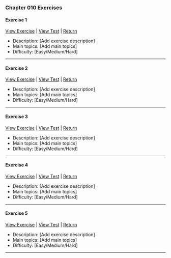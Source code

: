 ﻿### Chapter 010 Exercises

#### Exercise 1

[View Exercise](Chapter010Exercise1.java) | [View Test](../../../test/java/Chapter010/Chapter010Exercise1Test.java) | [Return](../../../../README.md)

- Description: [Add exercise description]
- Main topics: [Add main topics]
- Difficulty: [Easy/Medium/Hard]

---
#### Exercise 2

[View Exercise](Chapter010Exercise2.java) | [View Test](../../../test/java/Chapter010/Chapter010Exercise2Test.java) | [Return](../../../../README.md)

- Description: [Add exercise description]
- Main topics: [Add main topics]
- Difficulty: [Easy/Medium/Hard]

---
#### Exercise 3

[View Exercise](Chapter010Exercise3.java) | [View Test](../../../test/java/Chapter010/Chapter010Exercise3Test.java) | [Return](../../../../README.md)

- Description: [Add exercise description]
- Main topics: [Add main topics]
- Difficulty: [Easy/Medium/Hard]

---
#### Exercise 4

[View Exercise](Chapter010Exercise4.java) | [View Test](../../../test/java/Chapter010/Chapter010Exercise4Test.java) | [Return](../../../../README.md)

- Description: [Add exercise description]
- Main topics: [Add main topics]
- Difficulty: [Easy/Medium/Hard]

---
#### Exercise 5

[View Exercise](Chapter010Exercise5.java) | [View Test](../../../test/java/Chapter010/Chapter010Exercise5Test.java) | [Return](../../../../README.md)

- Description: [Add exercise description]
- Main topics: [Add main topics]
- Difficulty: [Easy/Medium/Hard]

---
